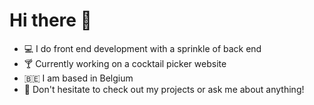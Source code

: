 # Hi there 👋

- 💻 I do front end development with a sprinkle of back end
- 🍸 Currently working on a cocktail picker website
- 🇧🇪 I am based in Belgium
- 💬 Don't hesitate to check out my projects or ask me about anything!
